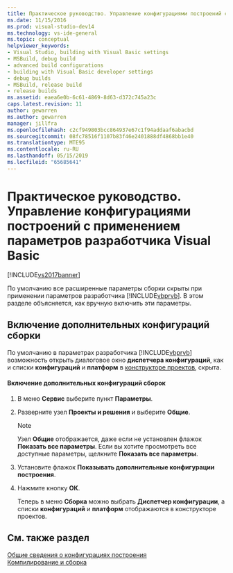 ```yaml
---
title: Практическое руководство. Управление конфигурациями построений с применением параметров разработчика Visual Basic | Microsoft Docs
ms.date: 11/15/2016
ms.prod: visual-studio-dev14
ms.technology: vs-ide-general
ms.topic: conceptual
helpviewer_keywords:
- Visual Studio, building with Visual Basic settings
- MSBuild, debug build
- advanced build configurations
- building with Visual Basic developer settings
- debug builds
- MSBuild, release build
- release builds
ms.assetid: eaea6e0b-6c61-4869-8d63-d372c745a23c
caps.latest.revision: 11
author: gewarren
ms.author: gewarren
manager: jillfra
ms.openlocfilehash: c2cf949803bcc864937e67c1f94addaaf6abacbd
ms.sourcegitcommit: 08fc78516f1107b83f46e2401888df4868bb1e40
ms.translationtype: MTE95
ms.contentlocale: ru-RU
ms.lasthandoff: 05/15/2019
ms.locfileid: "65685641"
---
```

# <a name="how-to-manage-build-configurations-with-visual-basic-developer-settings-applied"></a>Практическое руководство. Управление конфигурациями построений с применением параметров разработчика Visual Basic
[!INCLUDE[vs2017banner](../includes/vs2017banner.md)]

По умолчанию все расширенные параметры сборки скрыты при применении параметров разработчика [!INCLUDE[vbprvb](../includes/vbprvb-md.md)]. В этом разделе объясняется, как вручную включить эти параметры.  
  
## <a name="enabling-advanced-build-configurations"></a>Включение дополнительных конфигураций сборки  
 По умолчанию в параметрах разработчика [!INCLUDE[vbprvb](../includes/vbprvb-md.md)] возможность открыть диалоговое окно **диспетчера конфигураций**, как и списки **конфигураций** и **платформ** в [конструкторе проектов](https://msdn.microsoft.com/898dd854-c98d-430c-ba1b-a913ce3c73d7), скрыта.  
  
#### <a name="to-enable-advanced-build-configurations"></a>Включение дополнительных конфигураций сборок  
  
1. В меню **Сервис** выберите пункт **Параметры**.  
  
2. Разверните узел **Проекты и решения** и выберите **Общие**.  
  
    > [!NOTE]
    > Узел **Общие** отображается, даже если не установлен флажок **Показать все параметры**. Если вы хотите просмотреть все доступные параметры, щелкните **Показать все параметры**.  
  
3. Установите флажок **Показывать дополнительные конфигурации построения**.  
  
4. Нажмите кнопку **ОК**.  
  
     Теперь в меню **Сборка** можно выбрать **Диспетчер конфигурации**, а списки **конфигураций** и **платформ** отображаются в конструкторе проектов.  
  
## <a name="see-also"></a>См. также раздел  
 [Общие сведения о конфигурациях построения](../ide/understanding-build-configurations.md)   
 [Компилирование и сборка](../ide/compiling-and-building-in-visual-studio.md)
